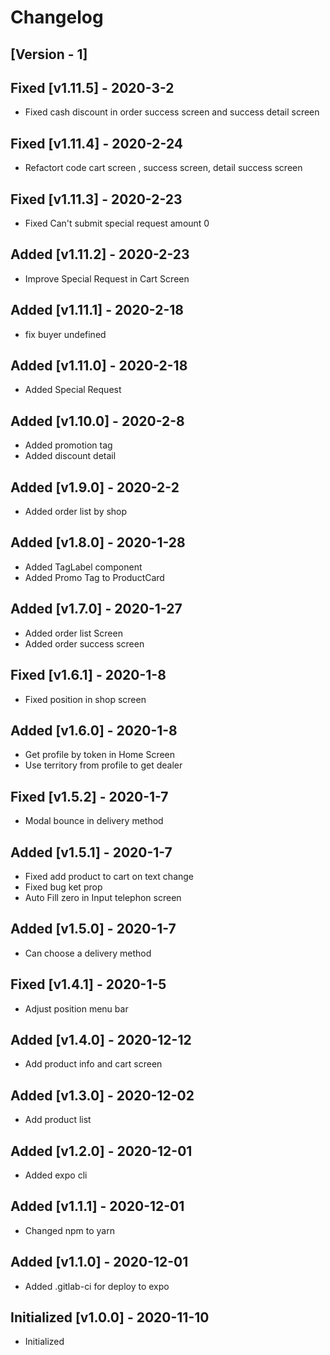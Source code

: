 # Changelog

## [Version - 1]

## Fixed [v1.11.5] - 2020-3-2

- Fixed cash discount in order success screen and success detail screen

## Fixed [v1.11.4] - 2020-2-24

- Refactort code cart screen , success screen, detail success screen

## Fixed [v1.11.3] - 2020-2-23

- Fixed Can't submit special request amount 0 

## Added [v1.11.2] - 2020-2-23

- Improve Special Request in Cart Screen

## Added [v1.11.1] - 2020-2-18
 
 - fix buyer undefined

## Added [v1.11.0] - 2020-2-18

- Added Special Request

## Added [v1.10.0] - 2020-2-8

- Added promotion tag
- Added discount detail

## Added [v1.9.0] - 2020-2-2

- Added order list by shop

## Added [v1.8.0] - 2020-1-28

- Added TagLabel component
- Added Promo Tag to ProductCard

## Added [v1.7.0] - 2020-1-27

- Added order list Screen
- Added order success screen

## Fixed [v1.6.1] - 2020-1-8

- Fixed position in shop screen

## Added [v1.6.0] - 2020-1-8

- Get profile by token in Home Screen
- Use territory from profile to get dealer

## Fixed [v1.5.2] - 2020-1-7

- Modal bounce in delivery method

## Added [v1.5.1] - 2020-1-7

- Fixed add product to cart on text change
- Fixed bug ket prop
- Auto Fill zero in Input telephon screen

## Added [v1.5.0] - 2020-1-7

- Can choose a delivery method

## Fixed [v1.4.1] - 2020-1-5

- Adjust position menu bar

## Added [v1.4.0] - 2020-12-12

- Add product info and cart screen

## Added [v1.3.0] - 2020-12-02

- Add product list

## Added [v1.2.0] - 2020-12-01

- Added expo cli

## Added [v1.1.1] - 2020-12-01

- Changed npm to yarn

## Added [v1.1.0] - 2020-12-01

- Added .gitlab-ci for deploy to expo

## Initialized [v1.0.0] - 2020-11-10

- Initialized
